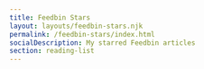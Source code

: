 ```yaml
---
title: Feedbin Stars
layout: layouts/feedbin-stars.njk
permalink: /feedbin-stars/index.html
socialDescription: My starred Feedbin articles
section: reading-list
---
```

